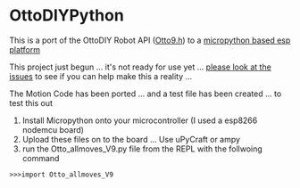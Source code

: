 # OttoDIYPython

This is a port of the OttoDIY Robot API ([Otto9.h](https://github.com/OttoDIY/OttoDIYLib/blob/master/Otto9.h)) to a [micropython based esp platform](https://docs.micropython.org/en/latest/esp8266/tutorial/intro.html)

This project just begun ... it's not ready for use yet ... [please look at 
the issues](https://github.com/OttoDIY/OttoDIYPython/issues) to see if you can help make this a reality ...

The Motion Code has been ported ... and a test file has been created ... to test this out

1) Install Micropython onto your microcontroller (I used a esp8266 nodemcu board)
2) Upload these files on to the board ... Use uPyCraft or ampy
3) run the Otto_allmoves_V9.py file from the REPL with the follwoing command

`>>>import Otto_allmoves_V9`



